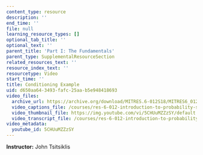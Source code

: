 ```yaml
---
content_type: resource
description: ''
end_time: ''
file: null
learning_resource_types: []
optional_tab_title: ''
optional_text: ''
parent_title: 'Part I: The Fundamentals'
parent_type: SupplementalResourceSection
related_resources_text: ''
resource_index_text: ''
resourcetype: Video
start_time: ''
title: Conditioning Example
uid: d650aa64-3493-fafc-25aa-b5e948418693
video_files:
  archive_url: https://archive.org/download/MITRES.6-012S18/MITRES6_012S18_L09-03_300k.mp4
  video_captions_file: /courses/res-6-012-introduction-to-probability-spring-2018/b034712e516453d9ad76c9ef9f83961c_5CHUuMZZzSY.vtt
  video_thumbnail_file: https://img.youtube.com/vi/5CHUuMZZzSY/default.jpg
  video_transcript_file: /courses/res-6-012-introduction-to-probability-spring-2018/cdc90d3893e8fc7716e04fb2a01332c1_5CHUuMZZzSY.pdf
video_metadata:
  youtube_id: 5CHUuMZZzSY
---
```


**Instructor:** John Tsitsiklis